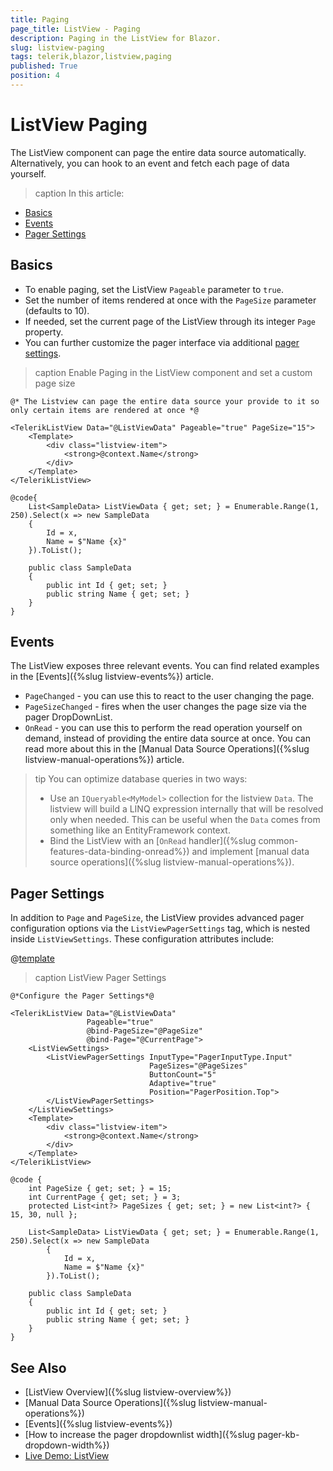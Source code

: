 ```yaml
---
title: Paging
page_title: ListView - Paging
description: Paging in the ListView for Blazor.
slug: listview-paging
tags: telerik,blazor,listview,paging
published: True
position: 4
---
```


# ListView Paging

The ListView component can page the entire data source automatically. Alternatively, you can hook to an event and fetch each page of data yourself.

>caption In this article:

* [Basics](#basics)
* [Events](#events)
* [Pager Settings](#pager-settings)

## Basics

* To enable paging, set the ListView `Pageable` parameter to `true`.
* Set the number of items rendered at once with the `PageSize` parameter (defaults to 10).
* If needed, set the current page of the ListView through its integer `Page` property.
* You can further customize the pager interface via additional [pager settings](#pager-settings).

>caption Enable Paging in the ListView component and set a custom page size

````RAZOR
@* The Listview can page the entire data source your provide to it so only certain items are rendered at once *@

<TelerikListView Data="@ListViewData" Pageable="true" PageSize="15">
    <Template>
        <div class="listview-item">
            <strong>@context.Name</strong>
        </div>
    </Template>
</TelerikListView>

@code{
    List<SampleData> ListViewData { get; set; } = Enumerable.Range(1, 250).Select(x => new SampleData
    {
        Id = x,
        Name = $"Name {x}"
    }).ToList();

    public class SampleData
    {
        public int Id { get; set; }
        public string Name { get; set; }
    }
}
````

## Events

The ListView exposes three relevant events. You can find related examples in the [Events]({%slug listview-events%}) article.

* `PageChanged` - you can use this to react to the user changing the page.
* `PageSizeChanged` - fires when the user changes the page size via the pager DropDownList.
* `OnRead` - you can use this to perform the read operation yourself on demand, instead of providing the entire data source at once. You can read more about this in the [Manual Data Source Operations]({%slug listview-manual-operations%}) article.

>tip You can optimize database queries in two ways:
>
> * Use an `IQueryable<MyModel>` collection for the listview `Data`. The listview will build a LINQ expression internally that will be resolved only when needed. This can be useful when the `Data` comes from something like an EntityFramework context.
> * Bind the ListView with an [`OnRead` handler]({%slug common-features-data-binding-onread%}) and implement [manual data source operations]({%slug listview-manual-operations%}).

## Pager Settings

In addition to `Page` and `PageSize`, the ListView provides advanced pager configuration options via the `ListViewPagerSettings` tag, which is nested inside `ListViewSettings`. These configuration attributes include:

@[template](/_contentTemplates/common/pager-settings.md#pager-settings)

>caption ListView Pager Settings

````RAZOR
@*Configure the Pager Settings*@

<TelerikListView Data="@ListViewData"
                 Pageable="true"
                 @bind-PageSize="@PageSize"
                 @bind-Page="@CurrentPage">
    <ListViewSettings>
        <ListViewPagerSettings InputType="PagerInputType.Input"
                               PageSizes="@PageSizes"
                               ButtonCount="5"
                               Adaptive="true"
                               Position="PagerPosition.Top">
        </ListViewPagerSettings>
    </ListViewSettings>
    <Template>
        <div class="listview-item">
            <strong>@context.Name</strong>
        </div>
    </Template>
</TelerikListView>

@code {
    int PageSize { get; set; } = 15;
    int CurrentPage { get; set; } = 3;
    protected List<int?> PageSizes { get; set; } = new List<int?> { 15, 30, null };

    List<SampleData> ListViewData { get; set; } = Enumerable.Range(1, 250).Select(x => new SampleData
        {
            Id = x,
            Name = $"Name {x}"
        }).ToList();

    public class SampleData
    {
        public int Id { get; set; }
        public string Name { get; set; }
    }
}
````

## See Also

* [ListView Overview]({%slug listview-overview%})
* [Manual Data Source Operations]({%slug listview-manual-operations%})
* [Events]({%slug listview-events%})
* [How to increase the pager dropdownlist width]({%slug pager-kb-dropdown-width%})
* [Live Demo: ListView](https://demos.telerik.com/blazor-ui/listview/overview)
